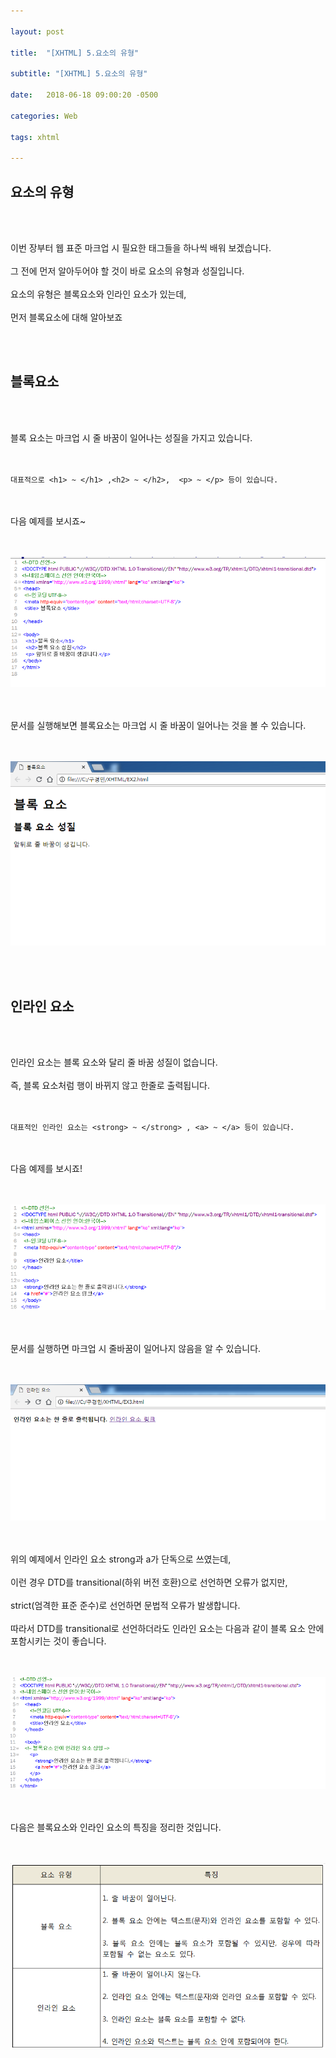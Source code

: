```yaml
---

layout: post

title:  "[XHTML] 5.요소의 유형"

subtitle: "[XHTML] 5.요소의 유형"

date:   2018-06-18 09:00:20 -0500

categories: Web

tags: xhtml

---
```


## 요소의 유형

<br>
<br>

이번 장부터 웹 표준 마크업 시 필요한 태그들을 하나씩 배워 보겠습니다.
<br>
<br>
그 전에 먼저 알아두어야 할 것이 바로 요소의 유형과 성질입니다.
<br>
<br>
요소의 유형은 블록요소와 인라인 요소가 있는데,
<br>
<br>
먼저 블록요소에 대해 알아보죠

<br>
<br>

## 블록요소

<br>
<br>

블록 요소는 마크업 시 줄 바꿈이 일어나는 성질을 가지고 있습니다.
<br>
<br>
<br>

```
대표적으로 <h1> ~ </h1> ,<h2> ~ </h2>,  <p> ~ </p> 등이 있습니다.
```

<br>
<br>
다음 예제를 보시죠~
<br>
<br>
<br>

![image](/image/XHTML_image/xhtml_image_05.png)

<br>
<br>
문서를 실행해보면 블록요소는 마크업 시 줄 바꿈이 일어나는 것을 볼 수 있습니다.
<br>
<br>
<br>

![image](/image/XHTML_image/xhtml_image_06.png)

<br>
<br>

## 인라인 요소

<br>
<br>

인라인 요소는 블록 요소와 달리 줄 바꿈 성질이 없습니다. 
<br>
<br>
즉, 블록 요소처럼 행이 바뀌지 않고 한줄로 출력됩니다.
<br>
<br>
<br>

```
대표적인 인라인 요소는 <strong> ~ </strong> , <a> ~ </a> 등이 있습니다.
```

<br>
<br>
다음 예제를 보시죠!
<br>
<br>
<br>

![image](/image/XHTML_image/xhtml_image_07.png)

<br>
<br>
문서를 실행하면 마크업 시 줄바꿈이 일어나지 않음을 알 수 있습니다.
<br>
<br>
<br>

![image](/image/XHTML_image/xhtml_image_08.png)

<br>
<br>
위의 예제에서 인라인 요소 strong과 a가 단독으로 쓰였는데, 
<br>
<br>
이런 경우 DTD를 transitional(하위 버전 호환)으로 선언하면 오류가 없지만,
<br>
<br>
strict(엄격한 표준 준수)로 선언하면 문법적 오류가 발생합니다.
<br>
<br>
따라서 DTD를 transitional로 선언하더라도 인라인 요소는 다음과 같이 블록 요소 안에 포함시키는 것이 좋습니다.
<br>
<br>
<br>

![image](/image/XHTML_image/xhtml_image_09.png)

<br>
<br>
다음은 블록요소와 인라인 요소의 특징을 정리한 것입니다.
<br>
<br>
<br>

![image](/image/XHTML_image/xhtml_image_10.png)

